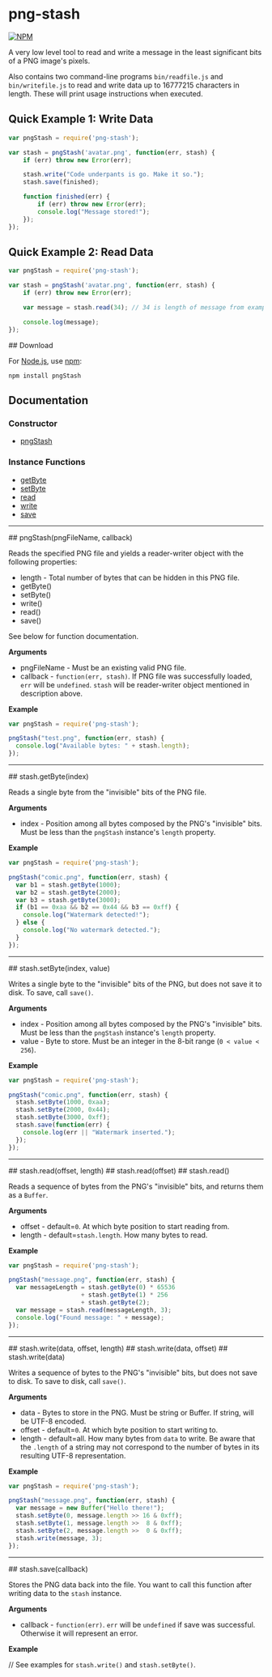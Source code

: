 # png-stash

[![NPM](https://nodei.co/npm/png-stash.png)](https://nodei.co/npm/png-stash/)

A very low level tool to read and write a message in the least
significant bits of a PNG image's pixels.

Also contains two command-line programs `bin/readfile.js` and
`bin/writefile.js` to read and write data up to 16777215 characters in
length.  These will print usage instructions when executed.

## Quick Example 1: Write Data

```javascript
var pngStash = require('png-stash');

var stash = pngStash('avatar.png', function(err, stash) {
    if (err) throw new Error(err);

    stash.write("Code underpants is go. Make it so.");
    stash.save(finished);

    function finished(err) {
        if (err) throw new Error(err);
        console.log("Message stored!");
    }); 
});
```

## Quick Example 2: Read Data

```javascript
var pngStash = require('png-stash');

var stash = pngStash('avatar.png', function(err, stash) {
    if (err) throw new Error(err);

    var message = stash.read(34); // 34 is length of message from example 1.

    console.log(message);
});
```

<a name="download" />
## Download

For [Node.js](http://nodejs.org/), use [npm](http://npmjs.org/):

    npm install pngStash

## Documentation

### Constructor

* [pngStash](#pngStash)

### Instance Functions

* [getByte](#getByte)
* [setByte](#setByte)
* [read](#read)
* [write](#write)
* [save](#save)

-----------------------------------

<a name="pngStash" />
## pngStash(pngFileName, callback)

Reads the specified PNG file and yields a reader-writer object with
the following properties:

* length - Total number of bytes that can be hidden in this PNG file.
* getByte()
* setByte()
* write()
* read()
* save()

See below for function documentation.

__Arguments__

* pngFileName - Must be an existing valid PNG file.
* callback - `function(err, stash)`.  If PNG file was successfully loaded, `err` will be `undefined`.  `stash` will be reader-writer object mentioned in description above.

__Example__

```javascript
var pngStash = require('png-stash');

pngStash("test.png", function(err, stash) {
  console.log("Available bytes: " + stash.length);
});
```

-----------------------------------

<a name="getByte" />
## stash.getByte(index)

Reads a single byte from the "invisible" bits of the PNG file.

__Arguments__

* index - Position among all bytes composed by the PNG's "invisible" bits.  Must be less than the `pngStash` instance's `length` property.

__Example__

```javascript
var pngStash = require('png-stash');

pngStash("comic.png", function(err, stash) {
  var b1 = stash.getByte(1000);
  var b2 = stash.getByte(2000);
  var b3 = stash.getByte(3000);
  if (b1 == 0xaa && b2 == 0x44 && b3 == 0xff) {
    console.log("Watermark detected!");
  } else {
    console.log("No watermark detected.");
  }
});
```

-----------------------------------

<a name="setByte" />
## stash.setByte(index, value)

Writes a single byte to the "invisible" bits of the PNG, but does not
save it to disk.  To save, call `save()`.

__Arguments__

* index - Position among all bytes composed by the PNG's "invisible" bits.  Must be less than the `pngStash` instance's `length` property.
* value - Byte to store.  Must be an integer in the 8-bit range (`0 < value < 256`).

__Example__

```javascript
var pngStash = require('png-stash');

pngStash("comic.png", function(err, stash) {
  stash.setByte(1000, 0xaa);
  stash.setByte(2000, 0x44);
  stash.setByte(3000, 0xff);
  stash.save(function(err) {
    console.log(err || "Watermark inserted.");
  });
});
```

-----------------------------------

<a name="read" />
## stash.read(offset, length)
## stash.read(offset)
## stash.read()

Reads a sequence of bytes from the PNG's "invisible" bits, and returns
them as a `Buffer`.

__Arguments__

* offset - default=`0`. At which byte position to start reading from.
* length - default=`stash.length`.  How many bytes to read.

__Example__

```javascript
var pngStash = require('png-stash');

pngStash("message.png", function(err, stash) {
  var messageLength = stash.getByte(0) * 65536
                    + stash.getByte(1) * 256
                    + stash.getByte(2);
  var message = stash.read(messageLength, 3);
  console.log("Found message: " + message);
});
```

-----------------------------------

<a name="write" />
## stash.write(data, offset, length)
## stash.write(data, offset)
## stash.write(data)

Writes a sequence of bytes to the PNG's "invisible" bits, but does not
save to disk.  To save to disk, call `save()`.

__Arguments__

* data - Bytes to store in the PNG.  Must be string or Buffer.  If string, will be UTF-8 encoded.
* offset - default=`0`.  At which byte position to start writing to.
* length - default=all.  How many bytes from `data` to write.  Be aware that the `.length` of a string may not correspond to the number of bytes in its resulting UTF-8 representation.

__Example__

```javascript
var pngStash = require('png-stash');

pngStash("message.png", function(err, stash) {
  var message = new Buffer("Hello there!");
  stash.setByte(0, message.length >> 16 & 0xff);
  stash.setByte(1, message.length >>  8 & 0xff);
  stash.setByte(2, message.length >>  0 & 0xff);
  stash.write(message, 3);
});
```

-----------------------------------

<a name="save" />
## stash.save(callback)

Stores the PNG data back into the file.  You want to call this
function after writing data to the `stash` instance.

__Arguments__

* callback - `function(err)`.  `err` will be `undefined` if save was successful.  Otherwise it will represent an error.

__Example__

// See examples for `stash.write()` and `stash.setByte()`.
